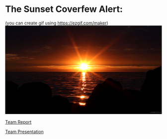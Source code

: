 
# The Sunset Coverfew Alert:
(you can create gif using https://ezgif.com/maker)
![Cover GIF](doc/sunset.gif?raw=true)



[Team Report](https://github.com/efrei-paris-sud/2020-G-G-and-G-Techproject/doc/IoT_report.pdf) 

[Team Presentation](The_Sunset_Coverfew_Alert.pptx)


